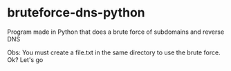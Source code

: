# bruteforce-dns-python
Program made in Python that does a brute force of subdomains and reverse DNS

Obs: You must create a file.txt in the same directory to use the brute force. Ok? Let's go
